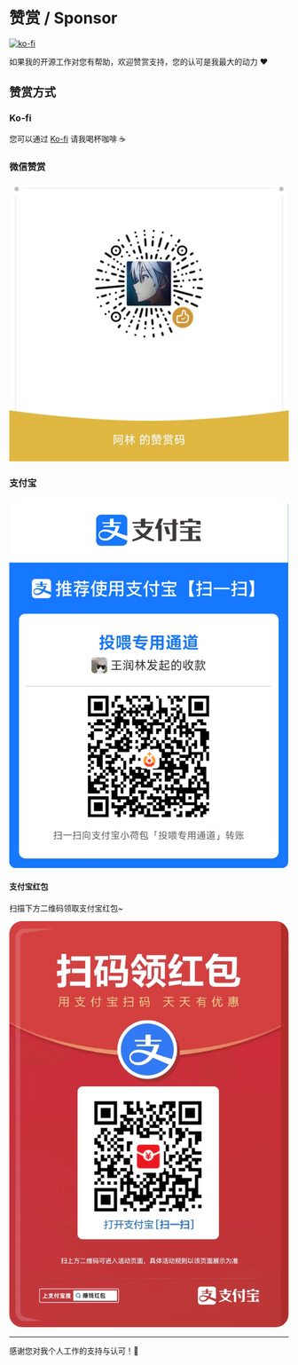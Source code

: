 # 赞赏 / Sponsor

[![ko-fi](https://ko-fi.com/img/githubbutton_sm.svg)](https://ko-fi.com/wangrunlin)

如果我的开源工作对您有帮助，欢迎赞赏支持，您的认可是我最大的动力 ❤️

## 赞赏方式

### Ko-fi

您可以通过 [Ko-fi](https://ko-fi.com/wangrunlin) 请我喝杯咖啡 ☕️

### 微信赞赏

![微信赞赏码](images/wechat-sponsor.jpg)

### 支付宝

![支付宝收款码](images/alipay-sponsor.jpg)

#### 支付宝红包

扫描下方二维码领取支付宝红包~

![支付宝红包](images/alipay-redbag.jpg)

---

感谢您对我个人工作的支持与认可！🙏
